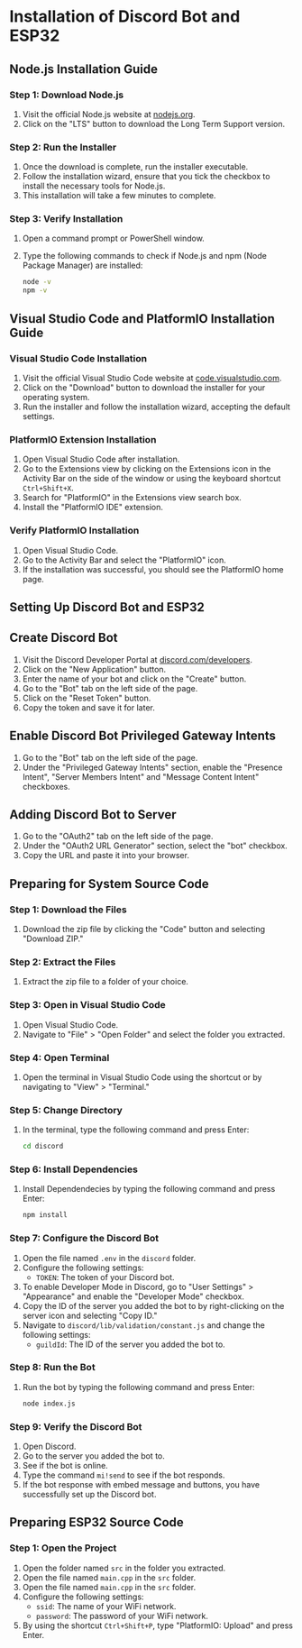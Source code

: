 # Installation of Discord Bot and ESP32

## Node.js Installation Guide

### Step 1: Download Node.js

1. Visit the official Node.js website at [nodejs.org](https://nodejs.org).
2. Click on the "LTS" button to download the Long Term Support version.

### Step 2: Run the Installer

1. Once the download is complete, run the installer executable.
2. Follow the installation wizard, ensure that you tick the checkbox to install the necessary tools for Node.js.
3. This installation will take a few minutes to complete.

### Step 3: Verify Installation

1. Open a command prompt or PowerShell window.
2. Type the following commands to check if Node.js and npm (Node Package Manager) are installed:

   ```bash
   node -v
   npm -v
   ```

## Visual Studio Code and PlatformIO Installation Guide

### Visual Studio Code Installation

1. Visit the official Visual Studio Code website at [code.visualstudio.com](https://code.visualstudio.com/).
2. Click on the "Download" button to download the installer for your operating system.
3. Run the installer and follow the installation wizard, accepting the default settings.

### PlatformIO Extension Installation

1. Open Visual Studio Code after installation.
2. Go to the Extensions view by clicking on the Extensions icon in the Activity Bar on the side of the window or using the keyboard shortcut `Ctrl+Shift+X`.
3. Search for "PlatformIO" in the Extensions view search box.
4. Install the "PlatformIO IDE" extension.

### Verify PlatformIO Installation

1. Open Visual Studio Code.
2. Go to the Activity Bar and select the "PlatformIO" icon.
3. If the installation was successful, you should see the PlatformIO home page.

## Setting Up Discord Bot and ESP32

## Create Discord Bot

1. Visit the Discord Developer Portal at [discord.com/developers](https://discord.com/developers).
2. Click on the "New Application" button.
3. Enter the name of your bot and click on the "Create" button.
4. Go to the "Bot" tab on the left side of the page.
5. Click on the "Reset Token" button.
6. Copy the token and save it for later.

## Enable Discord Bot Privileged Gateway Intents

1. Go to the "Bot" tab on the left side of the page.
2. Under the "Privileged Gateway Intents" section, enable the "Presence Intent", "Server Members Intent" and "Message Content Intent" checkboxes.

## Adding Discord Bot to Server

1. Go to the "OAuth2" tab on the left side of the page.
2. Under the "OAuth2 URL Generator" section, select the "bot" checkbox.
3. Copy the URL and paste it into your browser.

## Preparing for System Source Code

### Step 1: Download the Files

1. Download the zip file by clicking the "Code" button and selecting "Download ZIP."

### Step 2: Extract the Files

1. Extract the zip file to a folder of your choice.

### Step 3: Open in Visual Studio Code

1. Open Visual Studio Code.
2. Navigate to "File" > "Open Folder" and select the folder you extracted.

### Step 4: Open Terminal

1. Open the terminal in Visual Studio Code using the shortcut or by navigating to "View" > "Terminal."

### Step 5: Change Directory

1. In the terminal, type the following command and press Enter:

   ```bash
   cd discord
   ```

### Step 6: Install Dependencies

1. Install Dependendecies by typing the following command and press Enter:

   ```bash
   npm install
   ```

### Step 7: Configure the Discord Bot

1. Open the file named `.env` in the `discord` folder.
2. Configure the following settings:
   - `TOKEN`: The token of your Discord bot.
3. To enable Developer Mode in Discord, go to "User Settings" > "Appearance" and enable the "Developer Mode" checkbox.
4. Copy the ID of the server you added the bot to by right-clicking on the server icon and selecting "Copy ID."
5. Navigate to `discord/lib/validation/constant.js` and change the following settings:
   - `guildId`: The ID of the server you added the bot to.

### Step 8: Run the Bot

1. Run the bot by typing the following command and press Enter:

   ```bash
   node index.js
   ```

### Step 9: Verify the Discord Bot

1. Open Discord.
2. Go to the server you added the bot to.
3. See if the bot is online.
4. Type the command `mi!send` to see if the bot responds.
5. If the bot response with embed message and buttons, you have successfully set up the Discord bot.

## Preparing ESP32 Source Code

### Step 1: Open the Project

1. Open the folder named `src` in the folder you extracted.
2. Open the file named `main.cpp` in the `src` folder.
3. Open the file named `main.cpp` in the `src` folder.
4. Configure the following settings:
   - `ssid`: The name of your WiFi network.
   - `password`: The password of your WiFi network.
5. By using the shortcut `Ctrl+Shift+P`, type "PlatformIO: Upload" and press Enter.
